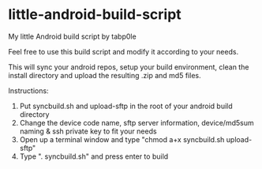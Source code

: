 # little-android-build-script
My little Android build script by tabp0le

Feel free to use this build script and modify it according to your needs.

This will sync your android repos, setup your build environment, clean the install directory and upload the resulting .zip and md5 files.

Instructions:
1. Put syncbuild.sh and upload-sftp in the root of your android build directory
2. Change the device code name, sftp server information, device/md5sum naming & ssh private key to fit your needs
3. Open up a terminal window and type "chmod a+x syncbuild.sh upload-sftp"
4. Type ". syncbuild.sh" and press enter to build
